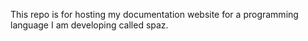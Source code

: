 This repo is for hosting my documentation website for a programming language I am developing called spaz.

